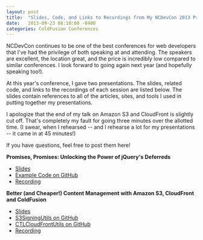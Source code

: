 ```yaml
---
layout: post
title:  "Slides, Code, and Links to Recordings from My NCDevCon 2013 Presentations"
date:   2013-09-23 08:10:00 -0400
categories: ColdFusion Conferences
---
```


NCDevCon continues to be one of the best conferences for web developers that I've had the privilege of both speaking at and attending. The speakers are excellent, the location great, and the price is incredibly low compared to similar conferences. I look forward to going again next year (and hopefully speaking too!).

At this year's conference, I gave two presentations. The slides, related code, and links to the recordings of each session are listed below. The slides contain references to all of the articles, sites, and tools I used in putting together my presentations.

I apologize that the end of my talk on Amazon S3 and CloudFront is slightly cut off. That's completely my fault for going three minutes over the allotted time. (I swear, when I rehearsed -- and I rehearse a lot for my presentations -- it came in at 45 minutes!)

If you have questions, feel free to post them here!

**Promises, Promises: Unlocking the Power of jQuery's Deferreds**

- [Slides](/assets/pdf/jQueryPromisesAndDeferreds-NCDevCOn2013.pdf)
- [Example Code on GitHub](https://github.com/brianklaas/ncdevcon2013-promises)
- [Recording](http://textiles.online.ncsu.edu/online/Play/26c3021d329e412f87963f4bb56cc4f81d?catalog=109c4c50-f182-410f-a13a-b31be9cf5323)

**Better (and Cheaper!) Content Management with Amazon S3, CloudFront and ColdFusion**

- [Slides](/assets/pdf/s3AndCloudFrontinCF-ncDevCon2013.pdf)
- [S3SigningUtils on GitHub](https://github.com/brianklaas/ctlS3Utils)
- [CTLCloudFrontUtils on GitHub](https://github.com/brianklaas/ctlCloudFrontUtils)
- [Recording](http://textiles.online.ncsu.edu/online/Play/394bef333f454630bb3ec37cd5f9792e1d?catalog=109c4c50-f182-410f-a13a-b31be9cf5323)

